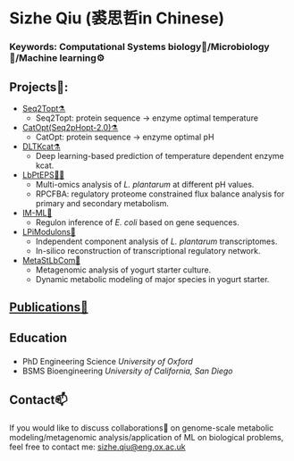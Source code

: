 # Sizhe Qiu (裘思哲in Chinese)
### Keywords: Computational Systems biology🔢/Microbiology🦠/Machine learning⚙️
## Projects🌟:
- [Seq2Topt⚗️](https://github.com/SizheQiu/Seq2Topt)
  - Seq2Topt: protein sequence -> enzyme optimal temperature
- [CatOpt(Seq2pHopt-2.0)⚗️](https://github.com/SizheQiu/CatOpt)
  - CatOpt: protein sequence -> enzyme optimal pH
- [DLTKcat⚗️](https://github.com/SizheQiu/DLTKcat)
  - Deep learning-based prediction of temperature dependent enzyme kcat.
- [LbPtEPS🦠🧪](https://github.com/SizheQiu/LbPtEPS)
  - Multi-omics analysis of *L. plantarum* at different pH values.
  - RPCFBA: regulatory proteome constrained flux balance analysis for primary and secondary metabolism.
- [IM-ML🦠](https://github.com/SBRG/IM-ML)
  - Regulon inference of *E. coli* based on gene sequences.
- [LPiModulons🧬](https://github.com/SizheQiu/LPiModulons)
  - Independent component analysis of *L. plantarum* transcriptomes.
  - In-silico reconstruction of transcriptional regulatory network.
- [MetaStLbCom🧫](https://github.com/SizheQiu/MetaStLbCom)
  - Metagenomic analysis of yogurt starter culture.
  - Dynamic metabolic modeling of major species in yogurt starter.
## <p align="left">[Publications📑](https://scholar.google.com/citations?user=V43CQcsAAAAJ&hl=en)</p>
## <p align="left">Education</p>
- PhD Engineering Science *University of Oxford*
- BSMS Bioengineering *University of California, San Diego*
## <p align="left">Contact📫</p>
If you would like to discuss collaborations👯 on genome-scale metabolic modeling/metagenomic analysis/application of ML on biological problems,
feel free to contact me: <sizhe.qiu@eng.ox.ac.uk>
